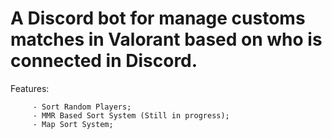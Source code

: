 # A Discord bot for manage customs matches in Valorant based on who is connected in Discord. 

Features: 

         - Sort Random Players;
         - MMR Based Sort System (Still in progress);
         - Map Sort System;
